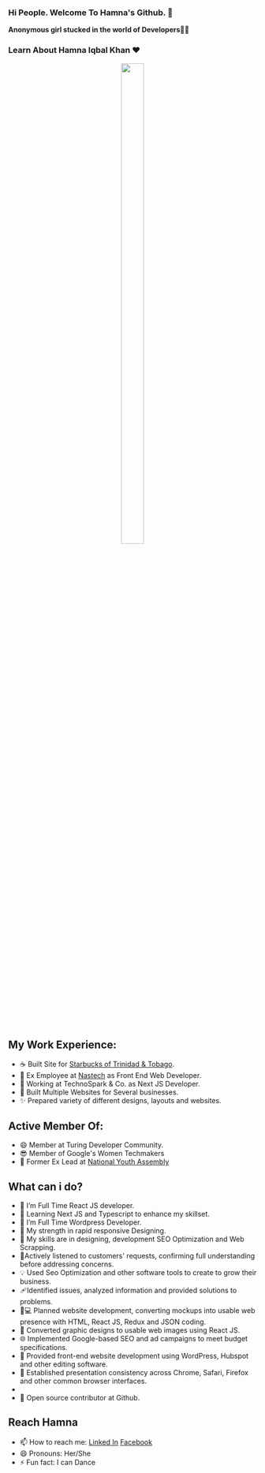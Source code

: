 ### Hi People. Welcome To Hamna's Github. 👋


 **Anonymous girl stucked in the world of Developers**🙋💃
### Learn About Hamna Iqbal Khan ❤️
<p align= "center">
<img src="https://user-images.githubusercontent.com/76257857/155509051-14e574d8-2afe-4101-a556-d0ec15f7b8b1.jpg" width=30% height=50%>
  </p>
  
 ## My Work Experience:
- ☕ Built Site for [Starbucks of Trinidad & Tobago](https://www.starbucks.tt/).
- 🙋 Ex Employee at [Nastech](https://nastechgroup.com/) as Front End Web Developer.
- 🙋 Working at TechnoSpark & Co. as Next JS Developer.
- 🚀 Built Multiple Websites for Several businesses.
- ✨ Prepared variety of different designs, layouts and websites. 

## Active Member Of:
- 😄 Member at Turing Developer Community.
- 😎 Member of Google's Women Techmakers
- 🙋 Former Ex Lead at [National Youth Assembly](https://www.nya.com.pk/)

## What can i do? 
- 🌱 I’m Full Time React JS developer.
- 🌱 Learning Next JS and Typescript to enhance my skillset.
- 🙌 I’m Full Time Wordpress Developer.
- 💪 My strength in rapid responsive Designing.
- 👯 My skills are in designing, development SEO Optimization and Web Scrapping. 
- 📝Actively listened to customers' requests, confirming full understanding before addressing concerns.
- 💡 Used Seo Optimization and other software tools to create to grow their business.
- 🩹Identified issues, analyzed information and provided solutions to problems.
- 🧑💻 Planned website development, converting mockups into usable web presence with HTML, React JS, Redux and JSON coding.
- 🔨 Converted graphic designs to usable web images using React JS.
- 🌐 Implemented Google-based SEO and ad campaigns to meet budget specifications.
- 🐛 Provided front-end website development using WordPress, Hubspot and other editing software.
- 🧐 Established presentation consistency across Chrome, Safari, Firefox and other common browser interfaces.
-
- 👻 Open source contributor at Github.

## Reach Hamna
- 📫 How to reach me: [Linked In](https://www.linkedin.com/in/hamnaiqbalkhan/) [Facebook](https://www.facebook.com/HamnaKhanIqbal/)
- 😄 Pronouns: Her/She
- ⚡ Fun fact: I can Dance 




